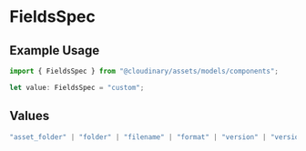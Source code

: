 # FieldsSpec

## Example Usage

```typescript
import { FieldsSpec } from "@cloudinary/assets/models/components";

let value: FieldsSpec = "custom";
```

## Values

```typescript
"asset_folder" | "folder" | "filename" | "format" | "version" | "version_id" | "signature" | "resource_type" | "created_at" | "uploaded_at" | "bytes" | "backup_bytes" | "width" | "height" | "aspect_ratio" | "access_control" | "metadata" | "context" | "tags" | "pixels" | "custom" | "moderation" | "url" | "secure_url" | "status" | "etag"
```